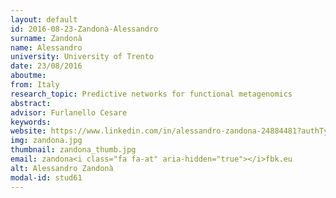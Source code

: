 ```yaml
---
layout: default 
id: 2016-08-23-Zandonà-Alessandro
surname: Zandonà
name: Alessandro
university: University of Trento
date: 23/08/2016
aboutme: 
from: Italy
research_topic: Predictive networks for functional metagenomics
abstract: 
advisor: Furlanello Cesare
keywords: 
website: https://www.linkedin.com/in/alessandro-zandona-24884481?authType=NAME_SEARCH&authToken=Gkiz
img: zandona.jpg
thumbnail: zandona_thumb.jpg
email: zandona<i class="fa fa-at" aria-hidden="true"></i>fbk.eu
alt: Alessandro Zandonà
modal-id: stud61
---
```

